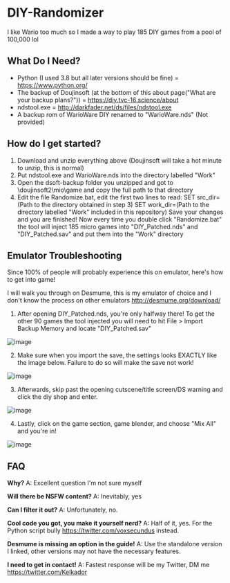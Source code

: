# DIY-Randomizer
I like Wario too much so I made a way to play 185 DIY games from a pool of 100,000 lol

## What Do I Need?
- Python (I used 3.8 but all later versions should be fine) = https://www.python.org/
- The backup of Doujinsoft (at the bottom of this about page("What are your backup plans?")) = https://diy.tvc-16.science/about
- ndstool.exe = http://darkfader.net/ds/files/ndstool.exe
- A backup rom of WarioWare DIY renamed to "WarioWare.nds" (Not provided)

## How do I get started?
1. Download and unzip everything above (Doujinsoft will take a hot minute to unzip, this is normal)
2. Put ndstool.exe and WarioWare.nds into the directory labelled "Work"
3. Open the dsoft-backup folder you unzipped and got to \doujinsoft2\mio\game and copy the full path to that directory
4. Edit the file Randomize.bat, edit the first two lines to read:
SET src_dir=(Path to the directory obtained in step 3)
SET work_dir=(Path to the directory labelled "Work" included in this repository)
Save your changes and you are finished! Now every time you double click "Randomize.bat" the tool will inject 185 micro games into "DIY_Patched.nds" and "DIY_Patched.sav" and put them into the "Work" directory

## Emulator Troubleshooting

Since 100% of people will probably experience this on emulator, here's how to get into game!

I will walk you through on Desmume, this is my emulator of choice and I don't know the process on other emulators http://desmume.org/download/
1. After opening DIY_Patched.nds, you're only halfway there! To get the other 90 games the tool injected you will need to hit File > Import Backup Memory and locate "DIY_Patched.sav"

![image](https://user-images.githubusercontent.com/82776543/142073139-ca98d34e-0039-45bf-aa46-e330868e124d.png)

2. Make sure when you import the save, the settings looks EXACTLY like the image below. Failure to do so will make the save not work!
 
![image](https://user-images.githubusercontent.com/82776543/142073411-605de1a6-17ae-4a82-9c09-0a827cb63e36.png)

3. Afterwards, skip past the opening cutscene/title screen/DS warning and click the diy shop and enter.

![image](https://user-images.githubusercontent.com/82776543/142073784-9829c98a-dce8-4df0-962b-e565fc865f73.png)

4. Lastly, click on the game section, game blender, and choose "Mix All" and you're in!

![image](https://user-images.githubusercontent.com/82776543/142074120-962d4dc5-6a4b-49a4-869c-e03b092debe2.png)

## FAQ

**Why?**
A: Excellent question I'm not sure myself

**Will there be NSFW content?**
A: Inevitably, yes

**Can I filter it out?**
A: Unfortunately, no.

**Cool code you got, you make it yourself nerd?**
A: Half of it, yes. For the Python script bully https://twitter.com/voxsecundus instead.

**Desmume is missing an option in the guide!**
A: Use the standalone version I linked, other versions may not have the necessary features.

**I need to get in contact!**
A: Fastest response will be my Twitter, DM me https://twitter.com/Kelkador
